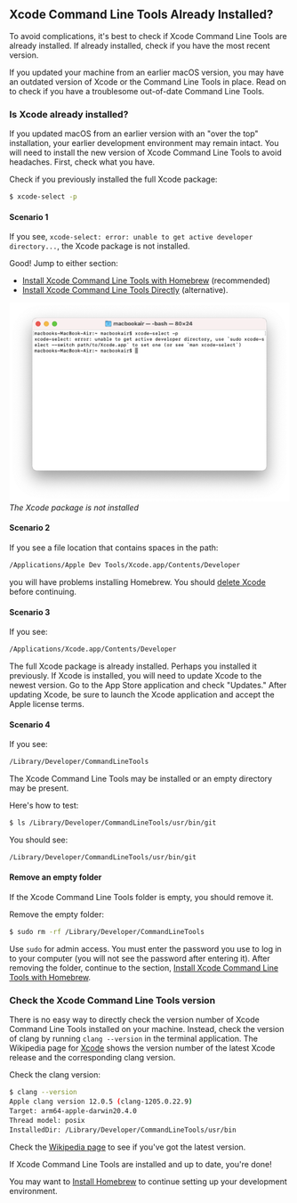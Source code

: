 ## Xcode Command Line Tools Already Installed?

To avoid complications, it's best to check if Xcode Command Line Tools are already installed. If already installed, check if you have the most recent version.

If you updated your machine from an earlier macOS version, you may have an outdated version of Xcode or the Command Line Tools in place. Read on to check if you have a troublesome out-of-date Command Line Tools.

### Is Xcode already installed?

If you updated macOS from an earlier version with an "over the top" installation, your earlier development environment may remain intact. You will need to install the new version of Xcode Command Line Tools to avoid headaches. First, check what you have.

Check if you previously installed the full Xcode package:

```bash
$ xcode-select -p
```

#### Scenario 1

If you see, `xcode-select: error: unable to get active developer directory...`, the Xcode package is not installed.

Good! Jump to either section:
- [Install Xcode Command Line Tools with Homebrew](/commandlinetools/3.html) (recommended)
- [Install Xcode Command Line Tools Directly](/commandlinetools/4.html) (alternative).

![](/assets/images/ruby/xcode-not-installed.png)
*The Xcode package is not installed*

#### Scenario 2

If you see a file location that contains spaces in the path:

```bash
/Applications/Apple Dev Tools/Xcode.app/Contents/Developer
```

you will have problems installing Homebrew. You should [delete Xcode](/commandlinetools/7.html) before continuing.

#### Scenario 3

If you see:

```bash
/Applications/Xcode.app/Contents/Developer
```

The full Xcode package is already installed. Perhaps you installed it previously. If Xcode is installed, you will need to update Xcode to the newest version. Go to the App Store application and check "Updates." After updating Xcode, be sure to launch the Xcode application and accept the Apple license terms.

#### Scenario 4

If you see:

```bash
/Library/Developer/CommandLineTools
```

The Xcode Command Line Tools may be installed or an empty directory may be present.

Here's how to test:

```bash
$ ls /Library/Developer/CommandLineTools/usr/bin/git
```

You should see:

```bash
/Library/Developer/CommandLineTools/usr/bin/git
```

#### Remove an empty folder

If the Xcode Command Line Tools folder is empty, you should remove it.

Remove the empty folder:

```bash
$ sudo rm -rf /Library/Developer/CommandLineTools
```

Use `sudo` for admin access. You must enter the password you use to log in to your computer (you will not see the password after entering it). After removing the folder, continue to the section, [Install Xcode Command Line Tools with Homebrew](/commandlinetools/3.html).

### Check the Xcode Command Line Tools version

There is no easy way to directly check the version number of Xcode Command Line Tools installed on your machine. Instead, check the version of clang by running `clang --version` in the terminal application. The Wikipedia page for [Xcode](https://en.wikipedia.org/wiki/Xcode) shows the version number of the latest Xcode release and the corresponding clang version.

Check the clang version:

```bash
$ clang --version
Apple clang version 12.0.5 (clang-1205.0.22.9)
Target: arm64-apple-darwin20.4.0
Thread model: posix
InstalledDir: /Library/Developer/CommandLineTools/usr/bin
```

Check the [Wikipedia page](https://en.wikipedia.org/wiki/Xcode) to see if you've got the latest version.

If Xcode Command Line Tools are installed and up to date, you're done!

You may want to [Install Homebrew](/homebrew/index.html) to continue setting up your development environment.



